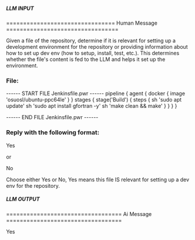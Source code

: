 ##### LLM INPUT #####
================================ Human Message =================================

Given a file of the repository, determine if it is relevant for setting up a development environment for the repository or providing information about how to set up dev env (how to setup, install, test, etc.). This determines whether the file's content is fed to the LLM and helps it set up the environment.

### File:
------ START FILE Jenkinsfile.pwr ------
pipeline {
    agent { 
        docker {
            image 'osuosl/ubuntu-ppc64le'
        }
    }
    stages {
        stage('Build') {
            steps {
                sh 'sudo apt update'
                sh 'sudo apt install gfortran -y'
                sh 'make clean && make'
            }
        }
    }
}

------ END FILE Jenkinsfile.pwr ------

### Reply with the following format:

<rel>Yes</rel>

or

<rel>No</rel>

Choose either Yes or No, Yes means this file IS relevant for setting up a dev env for the repository.

##### LLM OUTPUT #####
================================== Ai Message ==================================

<rel>Yes</rel>
